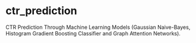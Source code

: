 # ctr_prediction
CTR Prediction Through Machine Learning Models (Gaussian Naive-Bayes, Histogram Gradient Boosting Classifier and Graph Attention Networks).
